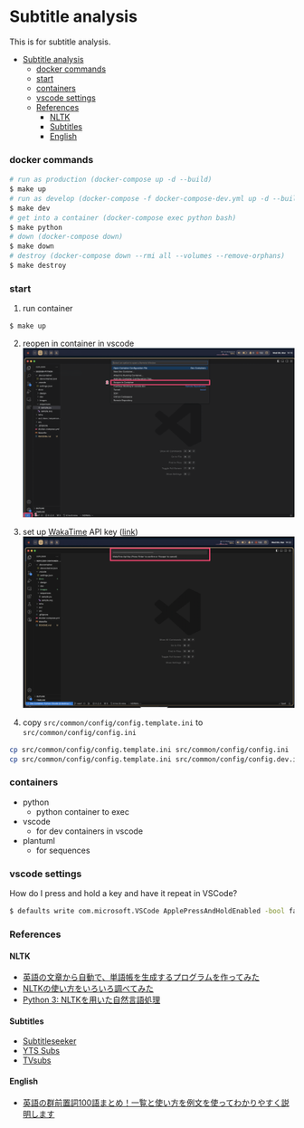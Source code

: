 # Subtitle analysis
This is for subtitle analysis.
- [Subtitle analysis](#subtitle-analysis)
    - [docker commands](#docker-commands)
    - [start](#start)
    - [containers](#containers)
    - [vscode settings](#vscode-settings)
    - [References](#references)
      - [NLTK](#nltk)
      - [Subtitles](#subtitles)
      - [English](#english)

### docker commands
```bash
# run as production (docker-compose up -d --build)
$ make up
# run as develop (docker-compose -f docker-compose-dev.yml up -d --build)
$ make dev
# get into a container (docker-compose exec python bash)
$ make python
# down (docker-compose down)
$ make down
# destroy (docker-compose down --rmi all --volumes --remove-orphans)
$ make destroy
```

### start
1. run container
```bash
$ make up
```
2. reopen in container in vscode
![start_vscode](./docs/images/start_vscode.png)

3. set up [WakaTime](https://wakatime.com/) API key ([link](https://wakatime.com/settings/api-key))
![wakatime_api_key](./docs/images/wakatime_api_key.png)

4. copy `src/common/config/config.template.ini` to `src/common/config/config.ini`
```bash
cp src/common/config/config.template.ini src/common/config/config.ini
cp src/common/config/config.template.ini src/common/config/config.dev.ini
```

### containers
- python
  - python container to exec
- vscode
  - for dev containers in vscode
- plantuml
  - for sequences


### vscode settings
How do I press and hold a key and have it repeat in VSCode?
```bash
$ defaults write com.microsoft.VSCode ApplePressAndHoldEnabled -bool false
```

### References
#### NLTK
- [英語の文章から自動で、単語帳を生成するプログラムを作ってみた](https://qiita.com/ryoheiroi/items/f443e2aaafebb042d189)
- [NLTKの使い方をいろいろ調べてみた](https://qiita.com/m__k/items/ffd3b7774f2fde1083fa)
- [Python 3: NLTKを用いた自然言語処理](https://qiita.com/KentOhwada_AlibabaCloudJapan/items/3c9130a2a28498baf93f)
#### Subtitles
- [Subtitleseeker](https://subtitleseeker.in/)
- [YTS Subs](https://yts-subs.com/)
- [TVsubs](https://www.tvsubs.net/)
#### English
- [英語の群前置詞100語まとめ！一覧と使い方を例文を使ってわかりやすく説明します](https://toiguru.jp/group-preposition)
